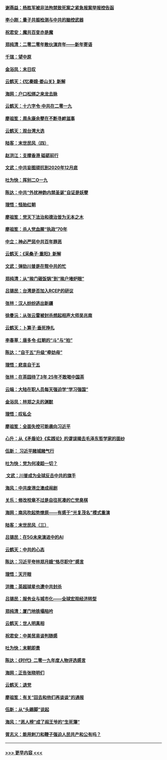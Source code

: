 #### [谢燕益：杨胜军被非法拘禁致死案之紧急报案举报控告函](../pages/nsc993/n11756134.md?t=12311033) 
#### [李小刚：量子共振检测与中共的脑控武器](../pages/nsc993/n11754518.md?t=12311033) 
#### [祝君安：魔共百变亦是魔](../pages/nsc993/n11754469.md?t=12311033) 
#### [郑纯清：二零二零年散伙演弃年——新年寄语](../pages/nsc993/n11754195.md?t=12311033) 
#### [千瑞：望中原](../pages/nsc993/n11754159.md?t=12311033) 
#### [金浴凤：末日叹](../pages/nsc993/n11752359.md?t=12311033) 
#### [云鹤天：《忆秦娥‧娄山关》新解](../pages/nsc993/n11752348.md?t=12311033) 
#### [海网：户口松绑之来龙去脉](../pages/nsc993/n11752328.md?t=12311033) 
#### [云鹤天：十六字令‧中共在二零一九](../pages/nsc993/n11752305.md?t=12311033) 
#### [廖祖笙：周永康余孽在不断寻衅滋事](../pages/nsc993/n11751013.md?t=12311033) 
#### [云鹤天：观台湾大选](../pages/nsc993/n11751007.md?t=12311033) 
#### [陆客：末世民风（四）](../pages/nsc993/n11749203.md?t=12311033) 
#### [赵洪江：支撑香港 砥砺前行](../pages/nsc993/n11748482.md?t=12311033) 
#### [文武：中共妄图顽抗到2020年12月底](../pages/nsc993/n11748446.md?t=12311033) 
#### [吐为快：挥别二O一九](../pages/nsc993/n11748411.md?t=12311033) 
#### [陈达：中共“外扰神韵内禁圣诞”自证是妖孽](../pages/nsc993/n11748226.md?t=12311033) 
#### [理悟：怪胎红朝](../pages/nsc993/n11748206.md?t=12311033) 
#### [廖祖笙：党天下法治和德治皆为无本之木](../pages/nsc993/n11748135.md?t=12311033) 
#### [廖祖笙：杀人党血腥“执政”70年](../pages/nsc993/n11745144.md?t=12311033) 
#### [中立：神必严惩中共百年罪恶](../pages/nsc993/n11744970.md?t=12311033) 
#### [云鹤天：《采桑子‧重阳》新解](../pages/nsc993/n11744948.md?t=12311033) 
#### [文武：弹劾川普是在帮中共的忙](../pages/nsc993/n11744758.md?t=12311033) 
#### [郑纯清：从“挨门砸饭锅”到“挨户堵炉眼”](../pages/nsc993/n11744745.md?t=12311033) 
#### [吕锡民：台湾是否加入RCEP的研议](../pages/nsc993/n11744701.md?t=12311033) 
#### [张林：汉人纷纷逃出新疆](../pages/nsc993/n11743530.md?t=12311033) 
#### [徐曼沅：从张云雷被封杀想起相声大师吴兆南](../pages/nsc993/n11741816.md?t=12311033) 
#### [云鹤天：卜算子‧垂死挣扎](../pages/nsc993/n11739956.md?t=12311033) 
#### [李春草：唐多令‧红朝的“斗”与“拍”](../pages/nsc993/n11739830.md?t=12311033) 
#### [陈达：“自干五”升级“牵妨母”](../pages/nsc993/n11739724.md?t=12311033) 
#### [理悟：悲哀自干五](../pages/nsc993/n11739547.md?t=12311033) 
#### [张林：在茶园待了3年 25年不敢喝中国茶](../pages/nsc993/n11739240.md?t=12311033) 
#### [云端：大陆在职人员每天强迫学“学习强国”](../pages/nsc993/n11738735.md?t=12311033) 
#### [金浴凤：林郑之夫的渊默](../pages/nsc993/n11737735.md?t=12311033) 
#### [理悟：叹私企](../pages/nsc993/n11737715.md?t=12311033) 
#### [廖祖笙：全面失控可能袭向习近平](../pages/nsc993/n11737704.md?t=12311033) 
#### [心升：从《矛盾论》《实践论》的谬误揭去毛泽东哲学家的面纱](../pages/nsc993/n11736962.md?t=12311033) 
#### [伍新： 习近平赌城赌气行](../pages/nsc993/n11736929.md?t=12311033) 
#### [吐为快：党为何凌蹈一切？](../pages/nsc993/n11736915.md?t=12311033) 
#### [ 文武：川普成为全球反击中共的旗手](../pages/nsc993/n11736882.md?t=12311033) 
#### [海风：中共废港立澳成闹剧](../pages/nsc993/n11735857.md?t=12311033) 
#### [关乐：修改校章不过是自往死凑的亡党臭棋](../pages/nsc993/n11735097.md?t=12311033) 
#### [海网：南风吹起势燎原——有感于“光复茂名”模式重演](../pages/nsc993/n11732308.md?t=12311033) 
#### [陆客：末世民风（三）](../pages/nsc993/n11732211.md?t=12311033) 
#### [吕锡民：在5G未来演进中的AI](../pages/nsc993/n11730010.md?t=12311033) 
#### [云鹤天：中共的心态](../pages/nsc993/n11729906.md?t=12311033) 
#### [陈达：习近平夸林郑月娥“恪尽职守”感言](../pages/nsc993/n11729881.md?t=12311033) 
#### [理悟：天开眼](../pages/nsc993/n11729699.md?t=12311033) 
#### [洪微：英超球星也遭中共封杀](../pages/nsc993/n11727243.md?t=12311033) 
#### [吕锡民：服务业与城市化——全球宏观经济转型](../pages/nsc993/n11725845.md?t=12311033) 
#### [郑纯清：厦门地铁塌陷吟](../pages/nsc993/n11725813.md?t=12311033) 
#### [云鹤天：世人明真相](../pages/nsc993/n11725621.md?t=12311033) 
#### [祝君安：中美贸易谈判随感](../pages/nsc993/n11725609.md?t=12311033) 
#### [吐为快：末朝即景](../pages/nsc993/n11723365.md?t=12311033) 
#### [陈达：《时代》二零一九年度人物评选感言](../pages/nsc993/n11723337.md?t=12311033) 
#### [海网：正告张晓明们](../pages/nsc993/n11723228.md?t=12311033) 
#### [云鹤天：退党](../pages/nsc993/n11723056.md?t=12311033) 
#### [廖祖笙：有关“回去和他们再谈谈”的通报](../pages/nsc993/n11722442.md?t=12311033) 
#### [伍新：从“头踢脚”说起](../pages/nsc993/n11722429.md?t=12311033) 
#### [海风：“恶人榜”成了阎王爷的“生死簿”](../pages/nsc993/n11722272.md?t=12311033) 
#### [胥志义：能用剌刀和鞭子强迫人民共产和公有吗？](../pages/nsc993/n11720569.md?t=12311033) 

----
#### [ >>> 更早内容 <<< ](../indexes/nsc993-earlier.md)
